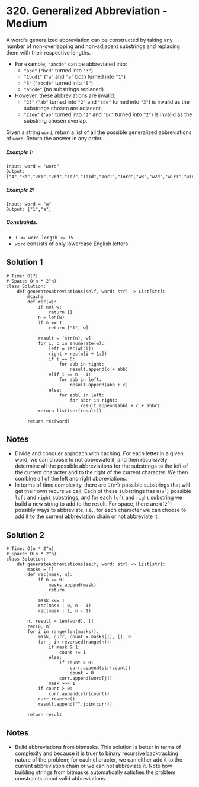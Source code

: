 # 320. Generalized Abbreviation - Medium

A word's generalized abbreviation can be constructed by taking any number of non-overlapping and non-adjacent substrings and replacing them with their respective lengths.

- For example, `"abcde"` can be abbreviated into:
    - `"a3e"` (`"bcd"` turned into `"3"`)
    - `"1bcd1"` (`"a"` and `"e"` both turned into `"1"`)
    - `"5"` (`"abcde"` turned into `"5"`)
    - `"abcde"` (no substrings replaced)
- However, these abbreviations are invalid:
    - `"23"` (`"ab"` turned into `"2"` and `"cde"` turned into `"3"`) is invalid as the substrings chosen are adjacent.
    - `"22de"` (`"ab"` turned into `"2"` and `"bc"` turned into `"2"`) is invalid as the substring chosen overlap.

Given a string `word`, return a list of all the possible generalized abbreviations of `word`. Return the answer in any order.

##### Example 1:

```
Input: word = "word"
Output: ["4","3d","2r1","2rd","1o2","1o1d","1or1","1ord","w3","w2d","w1r1","w1rd","wo2","wo1d","wor1","word"]
```

##### Example 2:

```
Input: word = "a"
Output: ["1","a"]
```

##### Constraints:

- `1 <= word.length <= 15`
- `word` consists of only lowercase English letters.

## Solution 1

```
# Time: O(?)
# Space: O(n * 2^n)
class Solution:
    def generateAbbreviations(self, word: str) -> List[str]:
        @cache
        def rec(w):
            if not w:
                return []
            n = len(w)
            if n == 1:
                return ["1", w]
            
            result = [str(n), w]
            for i, c in enumerate(w):
                left = rec(w[:i])
                right = rec(w[i + 1:])
                if i == 0:
                    for abb in right:
                        result.append(c + abb)
                elif i == n - 1:
                    for abb in left:
                        result.append(abb + c)
                else:
                    for abbl in left:
                        for abbr in right:
                            result.append(abbl + c + abbr)
            return list(set(result))
        
        return rec(word)
```

## Notes
- Divide and conquer approach with caching. For each letter in a given word, we can choose to not abbreviate it, and then recursively determine all the possible abbreviations for the substrings to the left of the current character and to the right of the current character. We then combine all of the left and right abbreviations.
- In terms of time complexity, there are <code>O(n<sup>2</sup>)</code> possible substrings that will get their own recursive call. Each of these substrings has <code>O(n<sup>2</sup>)</code> possible `left` and `right` substrings, and for each `left` and `right` substring we build a new string to add to the result. For space, there are <code>O(2<sup>n</sup>)</code> possibly ways to abbreviate; i.e., for each character we can choose to add it to the current abbreviation chain or not abbreviate it. 

## Solution 2

```
# Time: O(n * 2^n)
# Space: O(n * 2^n)
class Solution:
    def generateAbbreviations(self, word: str) -> List[str]:
        masks = []
        def rec(mask, n):
            if n == 0:
                masks.append(mask)
                return
            
            mask <<= 1
            rec(mask | 0, n - 1)
            rec(mask | 1, n - 1)
        
        n, result = len(word), []
        rec(0, n)
        for i in range(len(masks)):
            mask, curr, count = masks[i], [], 0
            for j in reversed(range(n)):
                if mask & 1:
                    count += 1
                else:
                    if count > 0:
                        curr.append(str(count))
                        count = 0
                    curr.append(word[j])
                mask >>= 1
            if count > 0:
                curr.append(str(count))
            curr.reverse()
            result.append("".join(curr))
        
        return result
```

## Notes
- Build abbreviations from bitmasks. This solution is better in terms of complexity and because it is truer to binary recursive backtracking nature of the problem; for each character, we can either add it to the current abbreviation chain or we can not abbreviate it. Note how building strings from bitmasks automatically satisfies the problem constraints about valid abbreviations.
